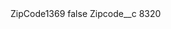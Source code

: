 <?xml version="1.0" encoding="UTF-8"?>
<CustomMetadata xmlns="http://soap.sforce.com/2006/04/metadata" xmlns:xsi="http://www.w3.org/2001/XMLSchema-instance" xmlns:xsd="http://www.w3.org/2001/XMLSchema">
    <label>ZipCode1369</label>
    <protected>false</protected>
    <values>
        <field>Zipcode__c</field>
        <value xsi:type="xsd:string">8320</value>
    </values>
</CustomMetadata>
